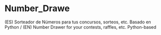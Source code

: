 # Number_Drawe
(ES) Sorteador de Números para tus concursos, sorteos, etc. Basado en Python / (EN) Number Drawer for your contests, raffles, etc. Python-based
